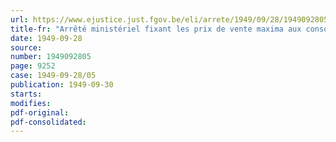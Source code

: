 ```yaml
---
url: https://www.ejustice.just.fgov.be/eli/arrete/1949/09/28/1949092805/justel
title-fr: "Arrêté ministériel fixant les prix de vente maxima aux consommateurs des charbons et agglomérés de houille et de lignite"
date: 1949-09-28
source:
number: 1949092805
page: 9252
case: 1949-09-28/05
publication: 1949-09-30
starts:
modifies:
pdf-original:
pdf-consolidated:
---
```


